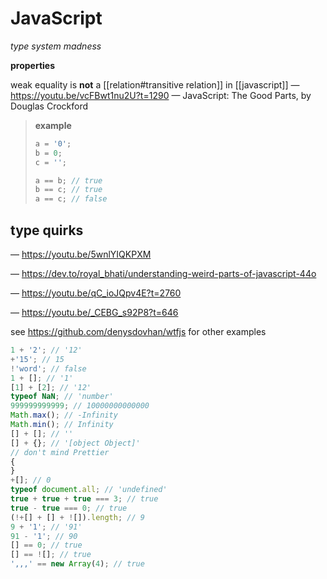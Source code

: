 # JavaScript

_type system madness_

**properties**

weak equality is **not** a [[relation#transitive relation]] in [[javascript]] &mdash; <https://youtu.be/vcFBwt1nu2U?t=1290> &mdash; JavaScript: The Good Parts, by Douglas Crockford

> **example**
>
> ```javascript
> a = '0';
> b = 0;
> c = '';
>
> a == b; // true
> b == c; // true
> a == c; // false
> ```

## type quirks

&mdash; <https://youtu.be/5wnlYIQKPXM>

&mdash; <https://dev.to/royal_bhati/understanding-weird-parts-of-javascript-44o>

&mdash; <https://youtu.be/qC_ioJQpv4E?t=2760>

&mdash; <https://youtu.be/_CEBG_s92P8?t=646>

see <https://github.com/denysdovhan/wtfjs> for other examples

```javascript
1 + '2'; // '12'
+'15'; // 15
!'word'; // false
1 + []; // '1'
[1] + [2]; // '12'
typeof NaN; // 'number'
999999999999; // 10000000000000
Math.max(); // -Infinity
Math.min(); // Infinity
[] + []; // ''
[] + {}; // '[object Object]'
// don't mind Prettier
{
}
+[]; // 0
typeof document.all; // 'undefined'
true + true + true === 3; // true
true - true === 0; // true
(!+[] + [] + ![]).length; // 9
9 + '1'; // '91'
91 - '1'; // 90
[] == 0; // true
[] == ![]; // true
',,,' == new Array(4); // true
```
